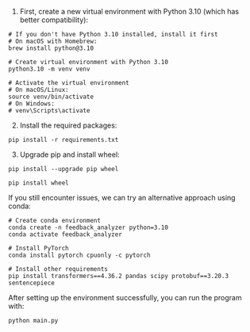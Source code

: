 1. First, create a new virtual environment with Python 3.10 (which has better compatibility):
```
# If you don't have Python 3.10 installed, install it first
# On macOS with Homebrew:
brew install python@3.10

# Create virtual environment with Python 3.10
python3.10 -m venv venv

# Activate the virtual environment
# On macOS/Linux:
source venv/bin/activate
# On Windows:
# venv\Scripts\activate
```

2. Install the required packages:
```
pip install -r requirements.txt
```

3. Upgrade pip and install wheel:
```
pip install --upgrade pip wheel

pip install wheel
```
If you still encounter issues, we can try an alternative approach using conda:
```
# Create conda environment
conda create -n feedback_analyzer python=3.10
conda activate feedback_analyzer

# Install PyTorch
conda install pytorch cpuonly -c pytorch

# Install other requirements
pip install transformers==4.36.2 pandas scipy protobuf==3.20.3 sentencepiece

```
After setting up the environment successfully, you can run the program with:
```
python main.py
```
